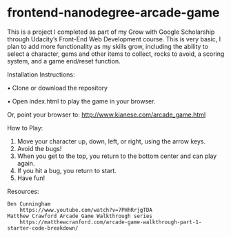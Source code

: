 frontend-nanodegree-arcade-game
===============================

This is a project I completed as part of my Grow with Google Scholarship through Udacity’s Front-End Web Development course. This is very basic, I plan to add more functionality as my skills grow, including the ability to select a character, gems and other items to collect, rocks to avoid, a scoring system, and a game end/reset function. 

Installation Instructions:

•	Clone or download the repository

•	Open index.html to play the game in your browser.

Or, point your browser to: http://www.kianese.com/arcade_game.html

How to Play:
1.	Move your character up, down, left, or right, using the arrow keys. 
2.	Avoid the bugs!
3.	When you get to the top, you return to the bottom center and can play again.
4.	If you hit a bug, you return to start. 
5.	Have fun!

Resources:

    Ben Cunningham
        https://www.youtube.com/watch?v=7PHhRrjgTDA
    Matthew Crawford Arcade Game Walkthrough series
        https://matthewcranford.com/arcade-game-walkthrough-part-1-starter-code-breakdown/ 
